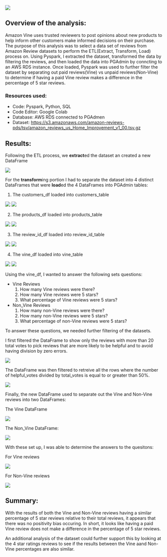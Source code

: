 
<img src=Images\Vine_analysis.png>

## Overview of the analysis: 
Amazon Vine uses trusted reviewers to post opinions about new products to help inform other customers make informed decisions on their purchase. The purpose of this analysis was to select a data set of reviews from Amazon Review datasets to perform the ETL(Extract, Transform, Load) process on. Using Pyspark, I extracted the dataset, transformed the data by filtering the reviews, and then loaded the data into PGAdmin by conncting to an AWS RDS instance. Once loaded, Pyspark was used to further filter the dataset by separating out paid reviews(Vine) vs unpaid reviews(Non-Vine) to determine if having a paid Vine review makes a difference in the percentage of 5 star reviews.

### Resources used:
- Code: Pyspark, Python, SQL
- Code Editor: Google Colab
- Database: AWS RDS connected to PGAdmen
- Dataset: https://s3.amazonaws.com/amazon-reviews-pds/tsv/amazon_reviews_us_Home_Improvement_v1_00.tsv.gz

## Results: 
Following the ETL process,  we **extract**ed the dataset an created a new DataFrame

<img src=Images\df.jpg>

For the **transform**ing portion I had to separate the dataset into 4 distinct DataFrames that were **load**ed the 4 DataFrames into PGAdmin tables: 

1. The customers_df loaded into customers_table 

<img src=Images\customers_df.jpg>
<img src=Images\SQLcustomers_table.jpg>

2. The products_df loaded into products_table 

<img src=Images\products_df.jpg>
<img src=Images\SQLproducts_table.jpg>

3. The review_id_df loaded into review_id_table 

<img src=Images\review_id_df.jpg>
<img src=Images\SQLreview_id_table.jpg>

4. The vine_df loaded into vine_table 

<img src=Images\vine_df.jpg>
<img src=Images\SQLvines_table.jpg>




Using the vine_df, I wanted to answer the following sets questions:

- Vine Reviews
    1. How many Vine reviews were there? 
    2. How many Vine reviews were 5 stars? 
    3. What percentage of Vine reviews were 5 stars? 
- Non_Vine Reviews
    1. How many non-Vine reviews were there? 
    2. How many non-Vine reviews were 5 stars? 
    3. What percentage of non-Vine reviews were 5 stars?

To answer these questions, we needed further filtering of the datasets. 

I first filtered the DataFrame to show only the reviews with more than 20 total votes to pick reviews that are more likely to be helpful and to avoid having division by zero errors.

<img src=Images\filtered_df.jpg>

The DataFrame was then filtered to retreive all the rows where the number of helpful_votes divided by total_votes is equal to or greater than 50%.

<img src=Images\rows_df.jpg>

Finally, the new DataFrame used to separate out the Vine and Non-Vine reviews into two DataFrames:

The Vine DataFrame

<img src=Images\vine_y.jpg>

The Non_Vine DataFrame:

<img src=Images\vine_n.jpg>

With these set up, I was able to determine the answers to the quesitons:

For Vine reviews

<img src=Images\vine_y_results.jpg>

For Non-Vine reviews

<img src=Images\vine_n_results.jpg>

## Summary: 

With the results of both the Vine and Non-Vine reviews having a similar percentage of 5 star reviews relative to their total reviews, it appears that there was no positivity bias occuring. In short, it looks like having a paid Vine review does not make a difference in the percentage of 5 star reviews.

An additional analysis of the dataset could further support this by looking at the 4 star ratings reviews to see if the results between the Vine aand Non-Vine percentages are also similar.